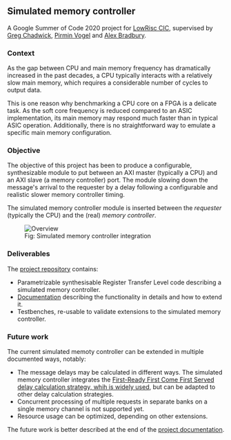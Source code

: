 ## Simulated memory controller

A Google Summer of Code 2020 project for [LowRisc CIC](https://www.lowrisc.org/), supervised by [Greg Chadwick](https://github.com/GregAC), [Pirmin Vogel](https://github.com/vogelpi) and [Alex Bradbury](https://github.com/asb).

### Context

As the gap between CPU and main memory frequency has dramatically increased in the past decades, a CPU typically interacts with a relatively slow main memory, which requires a considerable number of cycles to output data.

This is one reason why benchmarking a CPU core on a FPGA is a delicate task.
As the soft core frequency is reduced compared to an ASIC implementation, its main memory may respond much faster than in typical ASIC operation.
Additionally, there is no straightforward way to emulate a specific main memory configuration.

### Objective

The objective of this project has been to produce a configurable, synthesizable module to put between an AXI master (typically a CPU) and an AXI slave (a memory controller) port.
The module slowing down the message's arrival to the requester by a delay following a configurable and realistic slower memory controller timing.

The simulated memory controller module is inserted between the _requester_ (typically the CPU) and the (real) _memory controller_.

<figure class="image">
  <img src="https://i.imgur.com/d8Mdtiu.png" alt="Overview">
  <figcaption>Fig: Simulated memory controller integration</figcaption>
</figure>

### Deliverables

The [project repository](https://github.com/lowRISC/gsoc-sim-mem) contains:
* Parametrizable synthesisable Register Transfer Level code describing a simulated memory controller.
* [Documentation](https://github.com/lowRISC/gsoc-sim-mem/blob/master/documentation.md) describing the functionality in details and how to extend it.
* Testbenches, re-usable to validate extensions to the simulated memory controller.

### Future work

The current simulated memoty controller can be extended in multiple documented ways, notably:
* The message delays may be calculated in different ways. The simulated memory controller integrates the [First-Ready First Come First Served delay calculation strategy, whih is widely used](http://www-personal.umich.edu/~sphadke/docs/thesis.pdf), but can be adapted to other delay calculation strategies.
* Concurrent processing of multiple requests in separate banks on a single memory channel is not supported yet.
* Resource usage can be optimized, depending on other extensions.

The future work is better described at the end of the [project documentation](https://github.com/lowRISC/gsoc-sim-mem/blob/master/documentation.md).